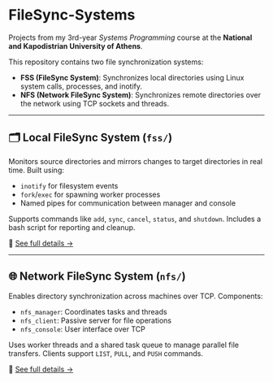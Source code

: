 # FileSync-Systems

Projects from my 3rd-year *Systems Programming* course at the **National and Kapodistrian University of Athens**.

This repository contains two file synchronization systems:

- **FSS (FileSync System)**: Synchronizes local directories using Linux system calls, processes, and inotify.
- **NFS (Network FileSync System)**: Synchronizes remote directories over the network using TCP sockets and threads.

---

## 🗂 Local FileSync System (`fss/`)

Monitors source directories and mirrors changes to target directories in real time. Built using:

- `inotify` for filesystem events
- `fork`/`exec` for spawning worker processes
- Named pipes for communication between manager and console

Supports commands like `add`, `sync`, `cancel`, `status`, and `shutdown`. Includes a bash script for reporting and cleanup.

📎 [See full details →](./fss/README.md)

---

## 🌐 Network FileSync System (`nfs/`)

Enables directory synchronization across machines over TCP. Components:

- `nfs_manager`: Coordinates tasks and threads
- `nfs_client`: Passive server for file operations
- `nfs_console`: User interface over TCP

Uses worker threads and a shared task queue to manage parallel file transfers. Clients support `LIST`, `PULL`, and `PUSH` commands.

📎 [See full details →](./nfs/README.md)
